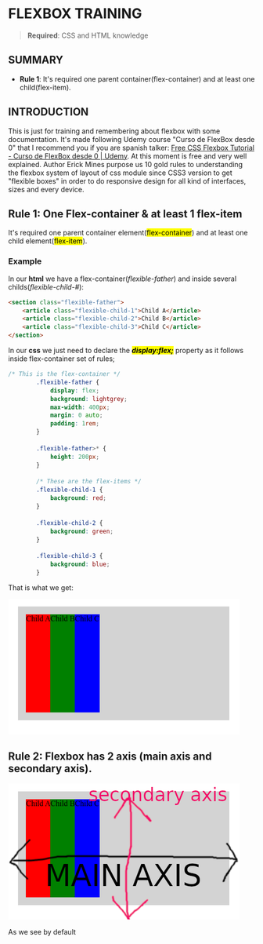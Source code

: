 # FLEXBOX TRAINING

> **Required**: CSS and HTML knowledge

## SUMMARY

- **Rule 1**: It's required one parent container(flex-container) and at least one child(flex-item).

## INTRODUCTION

This is just for training and remembering about flexbox with some documentation. It's made following Udemy course "Curso de FlexBox desde 0" that I recommend you if you are spanish talker: [Free CSS Flexbox Tutorial - Curso de FlexBox desde 0 | Udemy](https://www.udemy.com/course/curso-de-flexbox-desde-0). At this moment is free and very well explained. Author Erick Mines purpose us 10 gold rules to understanding the flexbox system of layout of css module since CSS3 version to get "flexible boxes" in order to do responsive design for all kind of interfaces, sizes and every device.

## Rule 1: One Flex-container & at least 1 flex-item

It's required one parent container element(<mark>flex-container</mark>) and at least one child element(<mark>flex-item</mark>).

### Example

In our **html** we have a flex-container(*flexible-father*) and inside several childs(*flexible-child-#*):

```html
<section class="flexible-father">
    <article class="flexible-child-1">Child A</article>
    <article class="flexible-child-2">Child B</article>
    <article class="flexible-child-3">Child C</article>
</section>
```

In our **css** we just need to declare the ***<mark>display:flex;</mark>*** property as it follows inside flex-container set of rules;

```css
/* This is the flex-container */
        .flexible-father {
            display: flex;
            background: lightgrey;
            max-width: 400px;
            margin: 0 auto;
            padding: 1rem;
        }

        .flexible-father>* {
            height: 200px;
        }

        /* These are the flex-items */
        .flexible-child-1 {
            background: red;
        }

        .flexible-child-2 {
            background: green;
        }

        .flexible-child-3 {
            background: blue;
        }
```

That is what we get:

![](./1/r1-flexbox.png)



## Rule 2: Flexbox has 2 axis (main axis and secondary axis).

![](./2/r2-2AXIS.png)

As we see by default 
